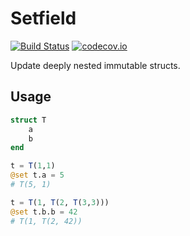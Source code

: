 # Setfield

[![Build Status](https://travis-ci.org/jw3126/Setfield.jl.svg?branch=master)](https://travis-ci.org/jw3126/Setfield.jl)
[![codecov.io](https://codecov.io/github/jw3126/Setfield.jl/coverage.svg?branch=master)](http://codecov.io/github/jw3126/Setfield.jl?branch=master)

Update deeply nested immutable structs.

## Usage
```julia
struct T
    a
    b
end

t = T(1,1)
@set t.a = 5
# T(5, 1)

t = T(1, T(2, T(3,3)))
@set t.b.b = 42
# T(1, T(2, 42))
```
